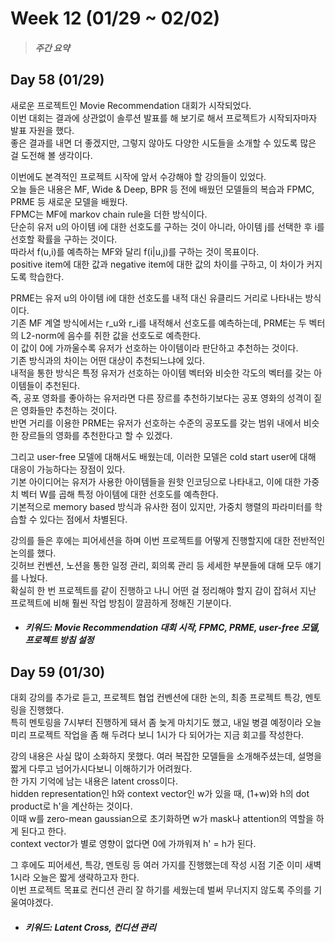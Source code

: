 Week 12 (01/29 ~ 02/02)
===
>  ##### 주간 요약
>  

Day 58 (01/29)
---
새로운 프로젝트인 Movie Recommendation 대회가 시작되었다.  
이번 대회는 결과에 상관없이 솔루션 발표를 해 보기로 해서 프로젝트가 시작되자마자 발표 자원을 했다.  
좋은 결과를 내면 더 좋겠지만, 그렇지 않아도 다양한 시도들을 소개할 수 있도록 많은 걸 도전해 볼 생각이다.  

이번에도 본격적인 프로젝트 시작에 앞서 수강해야 할 강의들이 있었다.  
오늘 들은 내용은 MF, Wide & Deep, BPR 등 전에 배웠던 모델들의 복습과 FPMC, PRME 등 새로운 모델을 배웠다.  
FPMC는 MF에 markov chain rule을 더한 방식이다.  
단순히 유저 u의 아이템 i에 대한 선호도를 구하는 것이 아니라, 아이템 j를 선택한 후 i를 선호할 확률을 구하는 것이다.  
따라서 f(u,i)를 예측하는 MF와 달리 f(i|u,j)를 구하는 것이 목표이다.  
positive item에 대한 값과 negative item에 대한 값의 차이를 구하고, 이 차이가 커지도록 학습한다.  

PRME는 유저 u의 아이템 i에 대한 선호도를 내적 대신 유클리드 거리로 나타내는 방식이다.  
기존 MF 계열 방식에서는 r_u와 r_i를 내적해서 선호도를 예측하는데, PRME는 두 벡터의 L2-norm에 음수를 취한 값을 선호도로 예측한다.  
이 값이 0에 가까울수록 유저가 선호하는 아이템이라 판단하고 추천하는 것이다.  
기존 방식과의 차이는 어떤 대상이 추천되느냐에 있다.  
내적을 통한 방식은 특정 유저가 선호하는 아이템 벡터와 비슷한 각도의 벡터를 갖는 아이템들이 추천된다.  
즉, 공포 영화를 좋아하는 유저라면 다른 장르를 추천하기보다는 공포 영화의 성격이 짙은 영화들만 추천하는 것이다.  
반면 거리를 이용한 PRME는 유저가 선호하는 수준의 공포도를 갖는 범위 내에서 비슷한 장르들의 영화를 추천한다고 할 수 있겠다.  

그리고 user-free 모델에 대해서도 배웠는데, 이러한 모델은 cold start user에 대해 대응이 가능하다는 장점이 있다.  
기본 아이디어는 유저가 사용한 아이템들을 원핫 인코딩으로 나타내고, 이에 대한 가중치 벡터 W를 곱해 특정 아이템에 대한 선호도를 예측한다.  
기본적으로 memory based 방식과 유사한 점이 있지만, 가중치 행렬의 파라미터를 학습할 수 있다는 점에서 차별된다.  

강의를 들은 후에는 피어세션을 하며 이번 프로젝트를 어떻게 진행할지에 대한 전반적인 논의를 했다.  
깃허브 컨벤션, 노션을 통한 일정 관리, 회의록 관리 등 세세한 부분들에 대해 모두 얘기를 나눴다.  
확실히 한 번 프로젝트를 같이 진행하고 나니 어떤 걸 정리해야 할지 감이 잡혀서 지난 프로젝트에 비해 훨씬 작업 방침이 깔끔하게 정해진 기분이다.  

+ ##### 키워드: Movie Recommendation 대회 시작, FPMC, PRME, user-free 모델, 프로젝트 방침 설정

Day 59 (01/30)
---
대회 강의를 추가로 듣고, 프로젝트 협업 컨벤션에 대한 논의, 최종 프로젝트 특강, 멘토링을 진행했다.  
특히 멘토링을 7시부터 진행하게 돼서 좀 늦게 마치기도 했고, 내일 병결 예정이라 오늘 미리 프로젝트 작업을 좀 해 두려다 보니 1시가 다 되어가는 지금 회고를 작성한다.  

강의 내용은 사실 많이 소화하지 못했다. 여러 복잡한 모델들을 소개해주셨는데, 설명을 짧게 다루고 넘어가시다보니 이해하기가 어려웠다.  
한 가지 기억에 남는 내용은 latent cross이다.  
hidden representation인 h와 context vector인 w가 있을 때, (1+w)와 h의 dot product로 h'을 계산하는 것이다.  
이때 w를 zero-mean gaussian으로 초기화하면 w가 mask나 attention의 역할을 하게 된다고 한다.  
context vector가 별로 영향이 없다면 0에 가까워져 h' = h가 된다.  

그 후에도 피어세션, 특강, 멘토링 등 여러 가지를 진행했는데 작성 시점 기준 이미 새벽 1시라 오늘은 짧게 생략하고자 한다.  
이번 프로젝트 목표로 컨디션 관리 잘 하기를 세웠는데 벌써 무너지지 않도록 주의를 기울여야겠다.  

+ ##### 키워드: Latent Cross, 컨디션 관리
